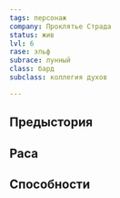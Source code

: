 ```yaml
---
tags: персонаж
company: Проклятье Страда
status: жив
lvl: 6
rase: эльф
subrace: лунный
class: бард
subclass: коллегия духов

---
```


## Предыстория

## Раса

## Способности